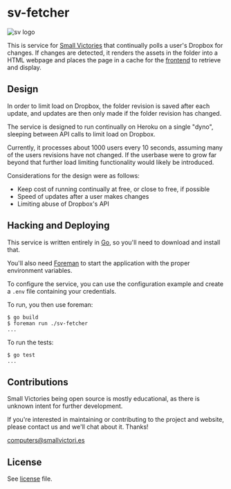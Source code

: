 # sv-fetcher

![sv logo](https://f.cloud.github.com/assets/846194/1235414/8954c5c6-29a5-11e3-980f-769ad79c887f.png)

This is service for [Small Victories](https://smallvictori.es) that
continually polls a user's Dropbox for changes. If changes are detected,
it renders the assets in the folder into a HTML webpage and places
the page in a cache for the [frontend](https://github.com/pearkes/sv-frontend)
to retrieve and display.

## Design

In order to limit load on Dropbox, the folder revision is saved after
each update, and updates are then only made if the folder revision has
changed.

The service is designed to run continually on Heroku on a single "dyno",
sleeping between API calls to limit load on Dropbox.

Currently, it processes about 1000 users every 10 seconds, assuming
many of the users revisions have not changed. If the userbase
were to grow far beyond that further load limiting functionality would
likely be introduced.

Considerations for the design were as follows:

- Keep cost of running continually at free, or close to free, if possible
- Speed of updates after a user makes changes
- Limiting abuse of Dropbox's API

## Hacking and Deploying

This service is written entirely in [Go](), so you'll need to download
and install that.

You'll also need [Foreman]() to start the application with the proper environment
variables.

To configure the service, you can use the configuration example and create
a `.env` file containing your credentials.

To run, you then use foreman:

    $ go build
    $ foreman run ./sv-fetcher
    ...

To run the tests:

    $ go test
    ...

## Contributions

Small Victories being open source is mostly educational, as there is
unknown intent for further development.

If you're interested in maintaining or contributing to the project and
website, please contact us and we'll chat about it. Thanks!

[computers@smallvictori.es](mailto:computers@smallvictori.es)

## License

See [license](LICENSE.md) file.
